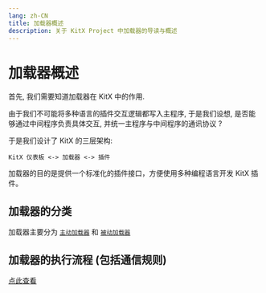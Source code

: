 ```yaml
---
lang: zh-CN
title: 加载器概述
description: 关于 KitX Project 中加载器的导读与概述
---
```


# 加载器概述

首先, 我们需要知道加载器在 KitX 中的作用.

由于我们不可能将多种语言的插件交互逻辑都写入主程序, 于是我们设想, 是否能够通过中间程序负责具体交互, 并统一主程序与中间程序的通讯协议 ?

于是我们设计了 KitX 的三层架构:

```
KitX 仪表板 <-> 加载器 <-> 插件
```

加载器的目的是提供一个标准化的插件接口，方便使用多种编程语言开发 KitX 插件。

## 加载器的分类

加载器主要分为 [`主动加载器`](./loader/active-loader.md) 和 [`被动加载器`](./loader/self-loader.md)

## 加载器的执行流程 (包括通信规则)

[点此查看](./loader/process.md)
